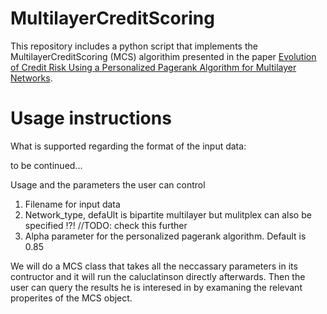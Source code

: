 # MultilayerCreditScoring

This repository includes a python script that implements the MultilayerCreditScoring (MCS) algorithim presented in the paper [Evolution of Credit Risk Using a Personalized Pagerank Algorithm for Multilayer Networks](https://arxiv.org/abs/2005.12418).

# Usage instructions

What is supported regarding the format of the input data:

to be continued...

Usage and the parameters the user can control

1. Filename for input data
2. Network_type, defaUlt is bipartite multilayer but mulitplex can also be specified !?! //TODO: check this further
3. Alpha parameter for the personalized pagerank algorithm. Default is 0.85

We will do a MCS class that takes all the neccassary parameters in its contructor and it will run the caluclatinson directly afterwards. Then the user can query the results he is interesed in by examaning the relevant properites of the MCS object.


